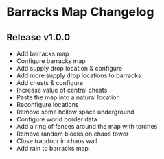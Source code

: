 # Barracks Map Changelog
## Release v1.0.0
- Add barracks map
- Configure barracks map
- Add supply drop location & configure
- Add more supply drop locations to barracks
- Add chests & configure
- Increase value of central chests
- Paste the map into a natural location
- Reconfigure locations
- Remove some hollow space underground
- Configure world border data
- Add a ring of fences around the map with torches
- Remove random blocks on chaos tower
- Close trapdoor in chaos wall
- Add rain to barracks map
